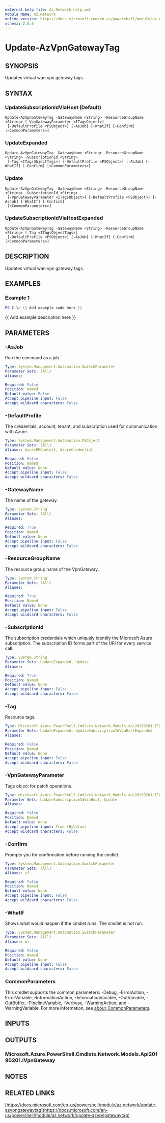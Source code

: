 ```yaml
---
external help file: Az.Network-help.xml
Module Name: Az.Network
online version: https://docs.microsoft.com/en-us/powershell/module/az.network/update-azvpngatewaytag
schema: 2.0.0
---
```


# Update-AzVpnGatewayTag

## SYNOPSIS
Updates virtual wan vpn gateway tags.

## SYNTAX

### UpdateSubscriptionIdViaHost (Default)
```
Update-AzVpnGatewayTag -GatewayName <String> -ResourceGroupName <String> [-VpnGatewayParameter <ITagsObject>]
 [-DefaultProfile <PSObject>] [-AsJob] [-WhatIf] [-Confirm] [<CommonParameters>]
```

### UpdateExpanded
```
Update-AzVpnGatewayTag -GatewayName <String> -ResourceGroupName <String> -SubscriptionId <String>
 [-Tag <ITagsObjectTags>] [-DefaultProfile <PSObject>] [-AsJob] [-WhatIf] [-Confirm] [<CommonParameters>]
```

### Update
```
Update-AzVpnGatewayTag -GatewayName <String> -ResourceGroupName <String> -SubscriptionId <String>
 [-VpnGatewayParameter <ITagsObject>] [-DefaultProfile <PSObject>] [-AsJob] [-WhatIf] [-Confirm]
 [<CommonParameters>]
```

### UpdateSubscriptionIdViaHostExpanded
```
Update-AzVpnGatewayTag -GatewayName <String> -ResourceGroupName <String> [-Tag <ITagsObjectTags>]
 [-DefaultProfile <PSObject>] [-AsJob] [-WhatIf] [-Confirm] [<CommonParameters>]
```

## DESCRIPTION
Updates virtual wan vpn gateway tags.

## EXAMPLES

### Example 1
```powershell
PS C:\> {{ Add example code here }}
```

{{ Add example description here }}

## PARAMETERS

### -AsJob
Run the command as a job

```yaml
Type: System.Management.Automation.SwitchParameter
Parameter Sets: (All)
Aliases:

Required: False
Position: Named
Default value: False
Accept pipeline input: False
Accept wildcard characters: False
```

### -DefaultProfile
The credentials, account, tenant, and subscription used for communication with Azure.

```yaml
Type: System.Management.Automation.PSObject
Parameter Sets: (All)
Aliases: AzureRMContext, AzureCredential

Required: False
Position: Named
Default value: None
Accept pipeline input: False
Accept wildcard characters: False
```

### -GatewayName
The name of the gateway.

```yaml
Type: System.String
Parameter Sets: (All)
Aliases:

Required: True
Position: Named
Default value: None
Accept pipeline input: False
Accept wildcard characters: False
```

### -ResourceGroupName
The resource group name of the VpnGateway.

```yaml
Type: System.String
Parameter Sets: (All)
Aliases:

Required: True
Position: Named
Default value: None
Accept pipeline input: False
Accept wildcard characters: False
```

### -SubscriptionId
The subscription credentials which uniquely identify the Microsoft Azure subscription.
The subscription ID forms part of the URI for every service call.

```yaml
Type: System.String
Parameter Sets: UpdateExpanded, Update
Aliases:

Required: True
Position: Named
Default value: None
Accept pipeline input: False
Accept wildcard characters: False
```

### -Tag
Resource tags.

```yaml
Type: Microsoft.Azure.PowerShell.Cmdlets.Network.Models.Api20190201.ITagsObjectTags
Parameter Sets: UpdateExpanded, UpdateSubscriptionIdViaHostExpanded
Aliases:

Required: False
Position: Named
Default value: None
Accept pipeline input: False
Accept wildcard characters: False
```

### -VpnGatewayParameter
Tags object for patch operations.

```yaml
Type: Microsoft.Azure.PowerShell.Cmdlets.Network.Models.Api20190201.ITagsObject
Parameter Sets: UpdateSubscriptionIdViaHost, Update
Aliases:

Required: False
Position: Named
Default value: None
Accept pipeline input: True (ByValue)
Accept wildcard characters: False
```

### -Confirm
Prompts you for confirmation before running the cmdlet.

```yaml
Type: System.Management.Automation.SwitchParameter
Parameter Sets: (All)
Aliases: cf

Required: False
Position: Named
Default value: None
Accept pipeline input: False
Accept wildcard characters: False
```

### -WhatIf
Shows what would happen if the cmdlet runs.
The cmdlet is not run.

```yaml
Type: System.Management.Automation.SwitchParameter
Parameter Sets: (All)
Aliases: wi

Required: False
Position: Named
Default value: None
Accept pipeline input: False
Accept wildcard characters: False
```

### CommonParameters
This cmdlet supports the common parameters: -Debug, -ErrorAction, -ErrorVariable, -InformationAction, -InformationVariable, -OutVariable, -OutBuffer, -PipelineVariable, -Verbose, -WarningAction, and -WarningVariable. For more information, see [about_CommonParameters](http://go.microsoft.com/fwlink/?LinkID=113216).

## INPUTS

## OUTPUTS

### Microsoft.Azure.PowerShell.Cmdlets.Network.Models.Api20190201.IVpnGateway
## NOTES

## RELATED LINKS

[https://docs.microsoft.com/en-us/powershell/module/az.network/update-azvpngatewaytag](https://docs.microsoft.com/en-us/powershell/module/az.network/update-azvpngatewaytag)

